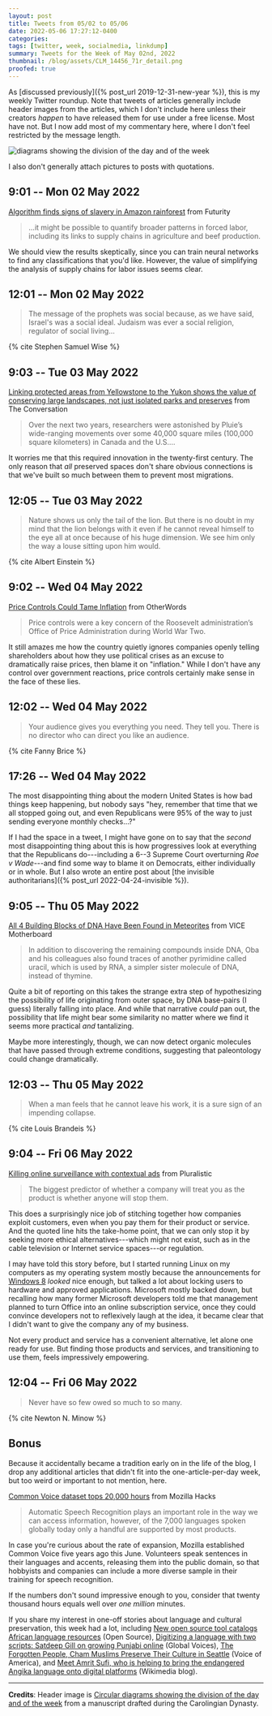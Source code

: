 ```yaml
---
layout: post
title: Tweets from 05/02 to 05/06
date: 2022-05-06 17:27:12-0400
categories:
tags: [twitter, week, socialmedia, linkdump]
summary: Tweets for the Week of May 02nd, 2022
thumbnail: /blog/assets/CLM_14456_71r_detail.png
proofed: true
---
```


As [discussed previously]({% post_url 2019-12-31-new-year %}), this is my weekly Twitter roundup.  Note that tweets of articles generally include header images from the articles, which I don't include here unless their creators *happen* to have released them for use under a free license.  Most have not.  But I now add most of my commentary here, where I don't feel restricted by the message length.

![diagrams showing the division of the day and of the week](/blog/assets/CLM_14456_71r_detail.png "diagrams showing the division of the day and of the week")

I also don't generally attach pictures to posts with quotations.

## 9:01 -- Mon 02 May 2022

[<i class="fab fa-twitter-square"></i>](https://twitter.com/jcolag/status/1521112519896715264) [Algorithm finds signs of slavery in Amazon rainforest](https://www.futurity.org/forced-labor-amazon-charcoal-camps-2729862-2/) from Futurity

 > ...it might be possible to quantify broader patterns in forced labor, including its links to supply chains in agriculture and beef production.

We should view the results skeptically, since you can train neural networks to find any classifications that you'd like.  However, the value of simplifying the analysis of supply chains for labor issues seems clear.

## 12:01 -- Mon 02 May 2022

[<i class="fab fa-twitter-square"></i>](https://twitter.com/jcolag/status/1521157818744680449)

 > The message of the prophets was social because, as we have said, Israel's was a social ideal. Judaism was ever a social religion, regulator of social living...

{% cite Stephen Samuel Wise %}

## 9:03 -- Tue 03 May 2022

[<i class="fab fa-twitter-square"></i>](https://twitter.com/jcolag/status/1521475411032502272) [Linking protected areas from Yellowstone to the Yukon shows the value of conserving large landscapes, not just isolated parks and preserves](https://theconversation.com/linking-protected-areas-from-yellowstone-to-the-yukon-shows-the-value-of-conserving-large-landscapes-not-just-isolated-parks-and-preserves-177501) from The Conversation

 > Over the next two years, researchers were astonished by Pluie’s wide-ranging movements over some 40,000 square miles (100,000 square kilometers) in Canada and the U.S....

It worries me that this required innovation in the twenty-first century.  The only reason that *all* preserved spaces don't share obvious connections is that we've built so much between them to prevent most migrations.

## 12:05 -- Tue 03 May 2022

[<i class="fab fa-twitter-square"></i>](https://twitter.com/jcolag/status/1521521213490622464)

 > Nature shows us only the tail of the lion. But there is no doubt in my mind that the lion belongs with it even if he cannot reveal himself to the eye all at once because of his huge dimension. We see him only the way a louse sitting upon him would.

{% cite Albert Einstein %}

## 9:02 -- Wed 04 May 2022

[<i class="fab fa-twitter-square"></i>](https://twitter.com/jcolag/status/1521837547508445187) [Price Controls Could Tame Inflation](https://otherwords.org/price-controls-could-tame-inflation/) from OtherWords

 > Price controls were a key concern of the Roosevelt administration’s Office of Price Administration during World War Two.

It still amazes me how the country quietly ignores companies openly telling shareholders about how they use political crises as an excuse to dramatically raise prices, then blame it on "inflation."  While I don't have any control over government reactions, price controls certainly make sense in the face of these lies.

## 12:02 -- Wed 04 May 2022

[<i class="fab fa-twitter-square"></i>](https://twitter.com/jcolag/status/1521882845945466880)

 > Your audience gives you everything you need. They tell you. There is no director who can direct you like an audience.

{% cite Fanny Brice %}

## 17:26 -- Wed 04 May 2022

[<i class="fab fa-twitter-square"></i>](https://twitter.com/jcolag/status/1521964426101985283) The most disappointing thing about the modern United States is how bad things keep happening, but nobody says "hey, remember that time that we all stopped going out, and even Republicans were 95% of the way to just sending everyone monthly checks...?"

If I had the space in a tweet, I might have gone on to say that the *second* most disappointing thing about this is how progressives look at everything that the Republicans do---including a 6--3 Supreme Court overturning *Roe v Wade*---and find some way to blame it on Democrats, either individually or in whole.  But I also wrote an entire post about [the invisible authoritarians]({% post_url 2022-04-24-invisible %}).

## 9:05 -- Thu 05 May 2022

[<i class="fab fa-twitter-square"></i>](https://twitter.com/jcolag/status/1522200690524893185) [All 4 Building Blocks of DNA Have Been Found in Meteorites](https://www.vice.com/en/article/88gpk3/all-four-building-blocks-of-dna-have-been-found-in-meteorites) from VICE Motherboard

 > In addition to discovering the remaining compounds inside DNA, Oba and his colleagues also found traces of another pyrimidine called uracil, which is used by RNA, a simpler sister molecule of DNA, instead of thymine.

Quite a bit of reporting on this takes the strange extra step of hypothesizing the possibility of life originating from outer space, by DNA base-pairs (I guess) literally falling into place.  And while that narrative *could* pan out, the possibility that life might bear some similarity no matter where we find it seems more practical *and* tantalizing.

Maybe more interestingly, though, we can now detect organic molecules that have passed through extreme conditions, suggesting that paleontology could change dramatically.

## 12:03 -- Thu 05 May 2022

[<i class="fab fa-twitter-square"></i>](https://twitter.com/jcolag/status/1522245485423079424)

 > When a man feels that he cannot leave his work, it is a sure sign of an impending collapse.

{% cite Louis Brandeis %}

## 9:04 -- Fri 06 May 2022

[<i class="fab fa-twitter-square"></i>](https://twitter.com/jcolag/status/1522562826400718848) [Killing online surveillance with contextual ads](https://pluralistic.net/2022/04/29/taken-in-context/#creep-me-not) from Pluralistic

 > The biggest predictor of whether a company will treat you as the product is whether anyone will stop them.

This does a surprisingly nice job of stitching together how companies exploit customers, even when you pay them for their product or service.  And the quoted line hits the take-home point, that we can only stop it by seeking more ethical alternatives---which might not exist, such as in the cable television or Internet service spaces---or regulation.

I may have told this story before, but I started running Linux on my computers as my operating system mostly because the announcements for [Windows 8](https://en.wikipedia.org/wiki/Windows_8) *looked* nice enough, but talked a lot about locking users to hardware and approved applications.  Microsoft mostly backed down, but recalling how many former Microsoft developers told me that management planned to turn Office into an online subscription service, once they could convince developers not to reflexively laugh at the idea, it became clear that I didn't want to give the company any of my business.

Not every product and service has a convenient alternative, let alone one ready for use.  But finding those products and services, and transitioning to use them, feels impressively empowering.

## 12:04 -- Fri 06 May 2022

[<i class="fab fa-twitter-square"></i>](https://twitter.com/jcolag/status/1522608125014155264)

 > Never have so few owed so much to so many.

{% cite Newton N. Minow %}

## Bonus

Because it accidentally became a tradition early on in the life of the blog, I drop any additional articles that didn't fit into the one-article-per-day week, but too weird or important to not mention, here.

<i class="fas fa-square"></i> [Common Voice dataset tops 20,000 hours](https://hacks.mozilla.org/2022/04/common-voice-dataset-tops-20000-hours/) from Mozilla Hacks

 > Automatic Speech Recognition plays an important role in the way we can access information, however, of the 7,000 languages spoken globally today only a handful are supported by most products.

In case you're curious about the rate of expansion, Mozilla established Common Voice five years ago this June.  Volunteers speak sentences in their languages and accents, releasing them into the public domain, so that hobbyists and companies can include a more diverse sample in their training for speech recognition.

If the numbers don't sound impressive enough to you, consider that twenty thousand hours equals well over *one million* minutes.

If you share my interest in one-off stories about language and cultural preservation, this week had a lot, including [New open source tool catalogs African language resources](https://opensource.com/article/22/4/open-source-language-tool-lanfrica) (Open Source), [Digitizing a language with two scripts: Satdeep Gill on growing Punjabi online](https://globalvoices.org/2022/04/25/digitizing-a-language-with-two-scripts-satdeep-gill-on-growing-punjabi-online/) (Global Voices), [The Forgotten People, Cham Muslims Preserve Their Culture in Seattle](https://www.voanews.com/a/the-forgotten-people-cham-muslims-preserve-their-culture-in-seattle/6544064.html) (Voice of America), and [Meet Amrit Sufi, who is helping to bring the endangered Angika language onto digital platforms](https://diff.wikimedia.org/2022/04/27/meet-amrit-sufi-who-is-helping-to-bring-the-endangered-angika-language-onto-digital-platforms/) (Wikimedia blog).

* * *

**Credits**:  Header image is [Circular diagrams showing the division of the day and of the week](https://commons.wikimedia.org/wiki/File:CLM_14456_71r_detail.jpg) from a manuscript drafted during the Carolingian Dynasty.
